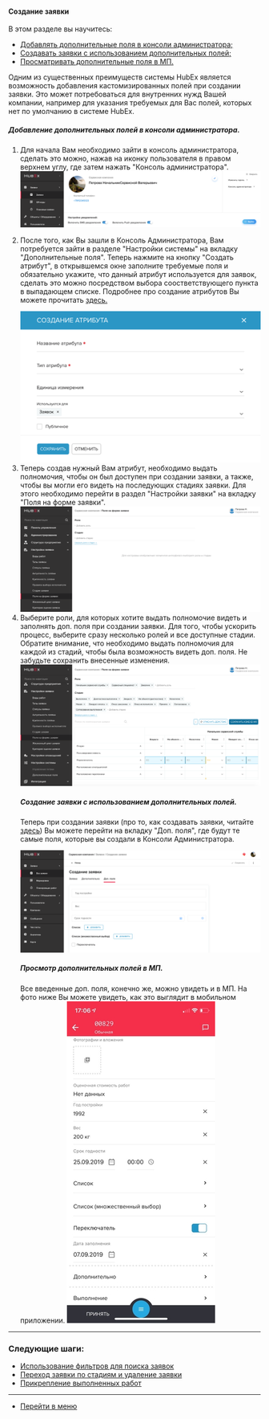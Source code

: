 #### Создание заявки
В этом разделе вы научитесь:
<html>
<meta charset="utf-8">
<title>Быстрый переход внутри документа</title>
<ul>
     <li><a href="#createaddfield">Добавлять дополнительные поля в консоли администратора;</a></li>
     <li><a href="#createtickwithaddfield">Создавать заявки с использованием дополнительных полей;</a></li>
     <li><a href="#checkmob">Просматривать дополнительные поля в МП.</a></li>

</ul>
</html>

Одним из существенных преимуществ системы HubEx является возможность добавления кастомизированных полей при создании заявки. Это может потребоваться для внутренних нужд Вашей компании, например для указания требуемых для Вас полей, которых нет по умолчанию в системе HubEx.

<html>
<body>
<h5 id="createaddfield">Добавление дополнительных полей в консоли администратора.</h5>
<ol type="1">
<li> Для начала Вам необходимо зайти в консоль администратора, сделать это можно, нажав на иконку пользователя в правом верхнем углу, где затем нажать "Консоль администратора". </li>

<img src="/attachments/images/FAQ/USER/AdditionalFields/addfields1.png"/>

<li><p> После того, как Вы зашли в Консоль Администратора, Вам потребуется зайти в разделе "Настройки системы" на вкладку "Дополнительные поля". Теперь нажмите на кнопку "Создать атрибут", в открывшемся окне заполните требуемые поля и обязательно укажите, что данный атрибут используется для заявок, сделать это можно посредством выбора соостветствующего пункта в выпадающем списке. Подробнее про создание атрибутов Вы можете прочитать <a href="https://wiki.hubex.ru/docs/FAQ/RU/admin/TicketAttribute.html"> здесь. </a></p></li>

<img src="/attachments/images/FAQ/USER/AdditionalFields/addfields2.png"/>

<li> Теперь создав нужный Вам атрибут, необходимо выдать полномочия, чтобы он был доступен при создании заявки, а также, чтобы вы могли его видеть на последующих стадиях заявки. Для этого необходимо перейти в раздел "Настройки заявки" на вкладку "Поля на форме заявки". </li>

<img src="/attachments/images/FAQ/USER/AdditionalFields/addfields3.png"/>

<li> Выберите роли, для которых хотите выдать полномочие видеть и заполнять доп. поля при создании заявки. Для того, чтобы ускорить процесс, выберите сразу несколько ролей и все доступные стадии. Обратите внимание, что необходимо выдать полномочия для каждой из стадий, чтобы была возможность видеть доп. поля. Не забудьте сохранить внесенные изменения. </li>

<img src="/attachments/images/FAQ/USER/AdditionalFields/addfields4.png"/>

<h5 id="createtickwithaddfield">Создание заявки с использованием дополнительных полей.</h5>

<p> Теперь при создании заявки (про то, как создавать заявки, читайте <a href="https://wiki.hubex.ru/docs/FAQ/RU/user/CreatingTicket.html"> здесь</a>) Вы можете перейти на вкладку "Доп. поля", где будут те самые поля, которые вы создали в Консоли Администратора.</p>

<img src="/attachments/images/FAQ/USER/AdditionalFields/addfields5.png"/>

<h5 id="checkmob">Просмотр дополнительных полей в МП.</h5>
Все введенные доп. поля, конечно же, можно увидеть и в МП. На фото ниже Вы можете увидеть, как это выглядит в мобильном приложении.

<img src="/attachments/images/FAQ/USER/AdditionalFields/addfields6.jpg"/>

</ol>
</body>
</html>



___
### Следующие шаги:
- [Использование фильтров для поиска заявок](./Filters.md)
- [Переход заявки по стадиям и удаление заявки](./ChangingStatus.md)
- [Прикрепление выполненных работ](./AttachingFiles.md)



___
- [Перейти в меню](http://wiki.hubex.ru)
